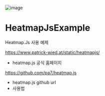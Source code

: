![image](https://user-images.githubusercontent.com/18062612/111021240-4fe8d680-840e-11eb-9018-bb3c3adc69b0.png)


# HeatmapJsExample
Heatmap.Js 사용 예제

https://www.patrick-wied.at/static/heatmapjs/
- heatmap.js 공식 홈페이지

https://github.com/pa7/heatmap.js
- heatmap.js github url
- 사용법 
